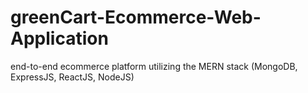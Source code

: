 # greenCart-Ecommerce-Web-Application
end-to-end ecommerce platform utilizing the MERN stack (MongoDB, ExpressJS, ReactJS, NodeJS)

